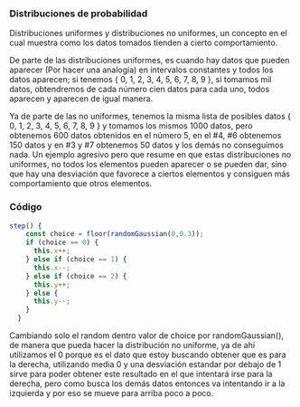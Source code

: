 ### Distribuciones de probabilidad
Distribuciones uniformes y distribuciones no uniformes, un concepto en el cual muestra como los datos tomados tienden a cierto comportamiento.

De parte de las distribuciones uniformes, es cuando hay datos que pueden aparecer (Por hacer una analogía) en intervalos constantes y todos los datos aparecen; si tenemos { 0, 1, 2, 3, 4, 5, 6, 7, 8, 9 }, si tomamos mil datos, obtendremos de cada número cien datos para cada uno, todos aparecen y aparecen de igual manera.

Ya de parte de las no uniformes, tenemos la misma lista de posibles datos { 0, 1, 2, 3, 4, 5, 6, 7, 8, 9 } y tomamos los mismos 1000 datos, pero obtenemos 600 datos obtenidos en el número 5, en el #4, #6 obtenemos 150 datos y en #3 y #7 obtenemos 50 datos y los demás no conseguimos nada. Un ejemplo agresivo pero que resume en que estas distribuciones no uniformes, no todos los elementos pueden aparecer o se pueden dar, sino que hay una desviación que favorece a ciertos elementos y consiguen más comportamiento que otros elementos.

### Código
``` js
step() {
    const choice = floor(randomGaussian(0,0.3));
    if (choice == 0) {
      this.x++;
    } else if (choice == 1) {
      this.x--;
    } else if (choice == 2) {
      this.y++;
    } else {
      this.y--;
    }
  }
```

Cambiando solo el random dentro valor de choice por randomGaussian(), de manera que pueda hacer la distribución no uniforme, ya de ahí utilizamos el 0 porque es el dato que estoy buscando obtener que es para la derecha, utilizando media 0 y una desviación estandar por debajo de 1 sirve para poder obtener este resultado en el que intentará irse para la derecha, pero como busca los demás datos entonces va intentando ir a la izquierda y por eso se mueve para arriba poco a poco.
